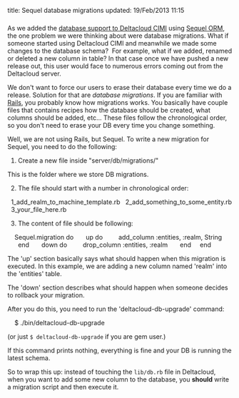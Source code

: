 title: Sequel database migrations
updated: 19/Feb/2013 11:15
###

As we added the [database support to Deltacloud
CIMI](http://mifo.sk/how-we-start-using-database-in-deltacloud) using [Sequel
ORM](http://sequel.rubyforge.org/), the one problem we were thinking about were database migrations.
What if someone started using Deltacloud CIMI and meanwhile we made some changes
to the database schema?  For example, what if we added, renamed or deleted a new column in table?
In that case once we have pushed a new release out, this user would face to numerous
errors coming out from the Deltacloud server.

We don't want to force our users to erase their database every time we do a release.
Solution for that are *database migrations*. If you are familiar with
[Rails](http://guides.rubyonrails.org/migrations.html), you probably know how
migrations works. You basically have couple files that contains recipes how
the database should be created, what columns should be added, etc...
These files follow the chronological order, so you don't need to erase your DB
every time you change something.

Well, we are not using Rails, but Sequel. To write a new migration for Sequel,
you need to do the following:

1. Create a new file inside "server/db/migrations/"

This is the folder where we store DB migrations.

2. The file should start with a number in chronological order:

  1_add_realm_to_machine_template.rb
  2_add_something_to_some_entity.rb
  3_your_file_here.rb

3. The content of file should be following:

    Sequel.migration do
      up do
        add_column :entities, :realm, String
      end
      down do
        drop_column :entities, :realm
      end
    end

The 'up' section basically says what should happen when this migration is
executed. In this example, we are adding a new column named 'realm' into the
'entities' table.

The 'down' section describes what should happen when someone decides to
rollback your migration.

After you do this, you need to run the 'deltacloud-db-upgrade' command:

    $ ./bin/deltacloud-db-upgrade

(or just `$ deltacloud-db-upgrade` if you are gem user.)

If this command prints nothing, everything is fine and your DB is running
the latest schema.

So to wrap this up: instead of touching the `lib/db.rb` file in Deltacloud, when
you want to add some new column to the database, you **should** write a migration
script and then execute it.
